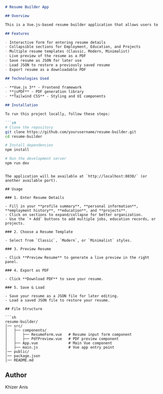```markdown
# Resume Builder App

## Overview

This is a Vue.js-based resume builder application that allows users to create, edit, and preview their resumes in real-time. Users can input their personal details, employment history, education, and past projects. The app also provides different resume templates and supports exporting resumes as PDF files.

## Features

- Interactive form for entering resume details
- Collapsible sections for Employment, Education, and Projects
- Multiple resume templates (Classic, Modern, Minimalist)
- Live preview of the resume as a PDF
- Save resume as JSON for later use
- Load JSON to restore a previously saved resume
- Export resume as a downloadable PDF

## Technologies Used

- **Vue.js 3** - Frontend framework
- **jsPDF** - PDF generation library
- **Tailwind CSS** - Styling and UI components

## Installation

To run this project locally, follow these steps:

```sh
# Clone the repository
git clone https://github.com/yourusername/resume-builder.git
cd resume-builder

# Install dependencies
npm install

# Run the development server
npm run dev
```
```

The application will be available at `http://localhost:8030/` (or another available port).

## Usage

### 1. Enter Resume Details

- Fill in your **profile summary**, **personal information**, **employment history**, **education**, and **projects**.
- Click on sections to expand/collapse for better organization.
- Use the `+ Add` buttons to add multiple jobs, education records, or projects.

### 2. Choose a Resume Template

- Select from `Classic`, `Modern`, or `Minimalist` styles.

### 3. Preview Resume

- Click **Preview Resume** to generate a live preview in the right panel.

### 4. Export as PDF

- Click **Download PDF** to save your resume.

### 5. Save & Load

- Save your resume as a JSON file for later editing.
- Load a saved JSON file to restore your resume.

## File Structure

```sh
resume-builder/
│── src/
│   ├── components/
│   │   ├── ResumeForm.vue   # Resume input form component
│   │   ├── PdfPreview.vue   # PDF preview component
│   ├── App.vue              # Main Vue component
│   ├── main.js              # Vue app entry point
│── public/
│── package.json
│── README.md
```


## Author

Khizer Anis
```

